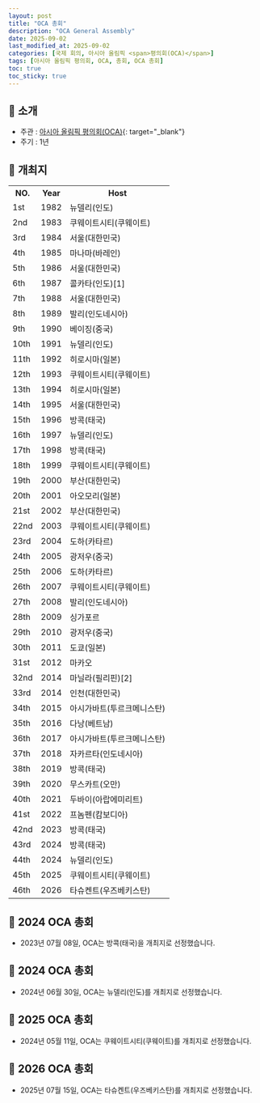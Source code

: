 ```yaml
---
layout: post
title: "OCA 총회"
description: "OCA General Assembly"
date: 2025-09-02
last_modified_at: 2025-09-02
categories: [국제 회의, 아시아 올림픽 <span>평의회(OCA)</span>]
tags: [아시아 올림픽 평의회, OCA, 총회, OCA 총회]
toc: true
toc_sticky: true
---
```

## 📜 소개
* 주관 : [아시아 올림픽 평의회(OCA)](https://oca.asia/){: target="_blank"}
* 주기 : 1년

## 📜 개최지

<html>

<head>
    <meta charset="UTF-8">
</head>

<body>
    <table>
        <tr class="header-row">
            <th class="col-no">NO.</th>
            <th class="col-year">Year</th>
            <th class="col-host">Host</th>
        </tr>
        <tr>
            <td>1st</td>
            <td>1982</td>
            <td>뉴델리(인도)</td>
        </tr>
        <tr>
            <td>2nd</td>
            <td>1983</td>
            <td>쿠웨이트시티(쿠웨이트)</td>
        </tr>
        <tr>
            <td><span class="korea-host">3rd</span></td>
            <td><span class="korea-host">1984</span></td>
            <td><span class="korea-host">서울(대한민국)</span></td>
        </tr>
        <tr>
            <td>4th</td>
            <td>1985</td>
            <td>마나마(바레인)</td>
        </tr>
        <tr>
            <td><span class="korea-host">5th</span></td>
            <td><span class="korea-host">1986</span></td>
            <td><span class="korea-host">서울(대한민국)</span></td>
        </tr>
        <tr>
            <td>6th</td>
            <td>1987</td>
            <td>콜카타(인도)<span class="footnote-link" data-note="콜카타(인도)에서 총회를 열기로 했다는 기사는 존재하지만, 실제로 개최했다는 증거는 확인할 수 없었습니다.">[1]</span></td>
        </tr>
        <tr>
            <td><span class="korea-host">7th</span></td>
            <td><span class="korea-host">1988</span></td>
            <td><span class="korea-host">서울(대한민국)</span></td>
        </tr>
        <tr>
            <td>8th</td>
            <td>1989</td>
            <td>발리(인도네시아)</td>
        </tr>
        <tr>
            <td>9th</td>
            <td>1990</td>
            <td>베이징(중국)</td>
        </tr>
        <tr>
            <td>10th</td>
            <td>1991</td>
            <td>뉴델리(인도)</td>
        </tr>
        <tr>
            <td>11th</td>
            <td>1992</td>
            <td>히로시마(일본)</td>
        </tr>
        <tr>
            <td>12th</td>
            <td>1993</td>
            <td>쿠웨이트시티(쿠웨이트)</td>
        </tr>
        <tr>
            <td>13th</td>
            <td>1994</td>
            <td>히로시마(일본)</td>
        </tr>
        <tr>
            <td><span class="korea-host">14th</span></td>
            <td><span class="korea-host">1995</span></td>
            <td><span class="korea-host">서울(대한민국)</span></td>
        </tr>
        <tr>
            <td>15th</td>
            <td>1996</td>
            <td>방콕(태국)</td>
        </tr>
        <tr>
            <td>16th</td>
            <td>1997</td>
            <td>뉴델리(인도)</td>
        </tr>
        <tr>
            <td>17th</td>
            <td>1998</td>
            <td>방콕(태국)</td>
        </tr>
        <tr>
            <td>18th</td>
            <td>1999</td>
            <td>쿠웨이트시티(쿠웨이트)</td>
        </tr>
        <tr>
            <td><span class="korea-host">19th</span></td>
            <td><span class="korea-host">2000</span></td>
            <td><span class="korea-host">부산(대한민국)</span></td>
        </tr>
        <tr>
            <td>20th</td>
            <td>2001</td>
            <td>아오모리(일본)</td>
        </tr>
        <tr>
            <td><span class="korea-host">21st</span></td>
            <td><span class="korea-host">2002</span></td>
            <td><span class="korea-host">부산(대한민국)</span></td>
        </tr>
        <tr>
            <td>22nd</td>
            <td>2003</td>
            <td>쿠웨이트시티(쿠웨이트)</td>
        </tr>
        <tr>
            <td>23rd</td>
            <td>2004</td>
            <td>도하(카타르)</td>
        </tr>
        <tr>
            <td>24th</td>
            <td>2005</td>
            <td>광저우(중국)</td>
        </tr>
        <tr>
            <td>25th</td>
            <td>2006</td>
            <td>도하(카타르)</td>
        </tr>
        <tr>
            <td>26th</td>
            <td>2007</td>
            <td>쿠웨이트시티(쿠웨이트)</td>
        </tr>
        <tr>
            <td>27th</td>
            <td>2008</td>
            <td>발리(인도네시아)</td>
        </tr>
        <tr>
            <td>28th</td>
            <td>2009</td>
            <td>싱가포르</td>
        </tr>
        <tr>
            <td>29th</td>
            <td>2010</td>
            <td>광저우(중국)</td>
        </tr>
        <tr>
            <td>30th</td>
            <td>2011</td>
            <td>도쿄(일본)</td>
        </tr>
        <tr>
            <td>31st</td>
            <td>2012</td>
            <td>마카오</td>
        </tr>
        <tr>
            <td>32nd</td>
            <td>2014</td>
            <td>마닐라(필리핀)<span class="footnote-link" data-note="태풍 하이옌의 여파로 개최지가 보라카이에서 마닐라로 변경되었고, 개최일이 다음해로 연기되었습니다.">[2]</span></td>
        </tr>
        <tr>
            <td><span class="korea-host">33rd</span></td>
            <td><span class="korea-host">2014</span></td>
            <td><span class="korea-host">인천(대한민국)</span></td>
        </tr>
        <tr>
            <td>34th</td>
            <td>2015</td>
            <td>아시가바트(투르크메니스탄)</td>
        </tr>
        <tr>
            <td>35th</td>
            <td>2016</td>
            <td>다낭(베트남)</td>
        </tr>
        <tr>
            <td>36th</td>
            <td>2017</td>
            <td>아시가바트(투르크메니스탄)</td>
        </tr>
        <tr>
            <td>37th</td>
            <td>2018</td>
            <td>자카르타(인도네시아)</td>
        </tr>
        <tr>
            <td>38th</td>
            <td>2019</td>
            <td>방콕(태국)</td>
        </tr>
        <tr>
            <td>39th</td>
            <td>2020</td>
            <td>무스카트(오만)</td>
        </tr>
        <tr>
            <td>40th</td>
            <td>2021</td>
            <td>두바이(아랍에미리트)</td>
        </tr>
        <tr>
            <td>41st</td>
            <td>2022</td>
            <td>프놈펜(캄보디아)</td>
        </tr>
        <tr>
            <td>42nd</td>
            <td>2023</td>
            <td>방콕(태국)</td>
        </tr>
        <tr>
            <td>43rd</td>
            <td>2024</td>
            <td>방콕(태국)</td>
        </tr>
        <tr>
            <td>44th</td>
            <td>2024</td>
            <td>뉴델리(인도)</td>
        </tr>
        <tr>
            <td>45th</td>
            <td>2025</td>
            <td>쿠웨이트시티(쿠웨이트)</td>
        </tr>
        <tr>
            <td>46th</td>
            <td>2026</td>
            <td>타슈켄트(우즈베키스탄)</td>
        </tr>
    </table>
</body>

</html>

## 📜 2024 OCA 총회
* 2023년 07월 08일, OCA는 <span class="foreign-host">방콕(태국)</span>을 개최지로 선정했습니다.

## 📜 2024 OCA 총회
* 2024년 06월 30일, OCA는 <span class="foreign-host">뉴델리(인도)</span>를 개최지로 선정했습니다.

## 📜 2025 OCA 총회
* 2024년 05월 11일, OCA는 <span class="foreign-host">쿠웨이트시티(쿠웨이트)</span>를 개최지로 선정했습니다.

## 📜 2026 OCA 총회
* 2025년 07월 15일, OCA는 <span class="foreign-host">타슈켄트(우즈베키스탄)</span>를 개최지로 선정했습니다.
